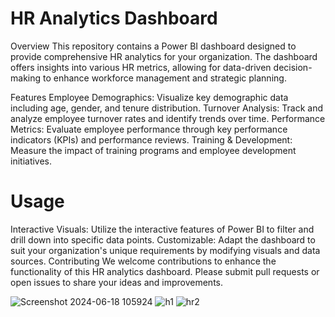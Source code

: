 <h1>HR Analytics Dashboard</h1>
Overview
This repository contains a Power BI dashboard designed to provide comprehensive HR analytics for your organization. The dashboard offers insights into various HR metrics, allowing for data-driven decision-making to enhance workforce management and strategic planning.

Features
Employee Demographics: Visualize key demographic data including age, gender, and tenure distribution.
Turnover Analysis: Track and analyze employee turnover rates and identify trends over time.
Performance Metrics: Evaluate employee performance through key performance indicators (KPIs) and performance reviews.
Training & Development: Measure the impact of training programs and employee development initiatives.

<h1>Usage</h1>
Interactive Visuals: Utilize the interactive features of Power BI to filter and drill down into specific data points.
Customizable: Adapt the dashboard to suit your organization's unique requirements by modifying visuals and data sources.
Contributing
We welcome contributions to enhance the functionality of this HR analytics dashboard. Please submit pull requests or open issues to share your ideas and improvements.



![Screenshot 2024-06-18 105924](https://github.com/sundaram25018/Powerbi-Dasboard/assets/122205914/2fe2d6d2-05b9-4e92-b519-ad1f8334641f)
![h1](https://github.com/sundaram25018/Powerbi-Dasboard/assets/122205914/6b1afdb0-0860-4d89-a076-fad4ca059489)
![hr2](https://github.com/sundaram25018/Powerbi-Dasboard/assets/122205914/eed9b635-474e-4b61-ba9b-064c00478de9)
